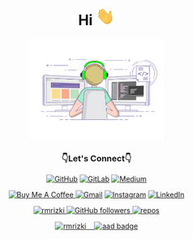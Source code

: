<h1 align="center">Hi <img src="https://github.com/rmRizki/rmRizki/blob/main/Hi.gif" alt="Hi" height="36px" width="auto" /></h1>
<p align="center"> <img src="https://github.com/rmRizki/rmRizki/blob/main/work.gif" alt="work" height="200" width="auto" /></p>
<h3 align="center">👇Let's Connect👇</h3>
<p align="center">
<a href="https://github.com/rmrizki" target="_blank"><img alt="GitHub" src="https://img.shields.io/badge/github%20-%23121011.svg?&style=for-the-badge&logo=github&logoColor=white"/></a>
<a href="https://gitlab.com/rmrizki" target="_blank"><img alt="GitLab" src="https://img.shields.io/badge/gitlab%20-%23181717.svg?&style=for-the-badge&logo=gitlab&logoColor=white"/></a>
<a href="https://rmrizki.medium.com/" target="_blank"><img alt="Medium" src="https://img.shields.io/badge/Medium%20-%23000000.svg?&style=for-the-badge&logo=Medium&logoColor=white"/></a></a>
</p>
<p align="center">
<a href="https://www.buymeacoffee.com/rmrizki" target="_blank"><img src="https://cdn.buymeacoffee.com/buttons/default-orange.png" alt="Buy Me A Coffee" height="28px" width="auto">
<a href="mailto:rzrizkimaulana@gmail.com" target="_blank"><img alt="Gmail" src="https://img.shields.io/badge/Gmail-D14836?style=for-the-badge&logo=gmail&logoColor=white" /></a>
<a href="https://instagram.com/rmrzki" target="_blank"><img alt="Instagram" src="https://img.shields.io/badge/rmrzki%20-%23E4405F.svg?&style=for-the-badge&logo=Instagram&logoColor=white"/></a>
<a href="https://linkedin.com/in/rizki-m" target="_blank"><img alt="LinkedIn" src="https://img.shields.io/badge/linkedin%20-%230077B5.svg?&style=for-the-badge&logo=linkedin&logoColor=white"/>
</p>
<p align="center"> 
<img src="https://komarev.com/ghpvc/?username=rmrizki" alt="rmrizki" />
<img alt="GitHub followers" src="https://img.shields.io/github/followers/rmrizki?style=social"/> 
<img alt="repos" src="https://badges.pufler.dev/repos/rmrizki"/>
</p>
<p align="center">
  <img src="https://github-readme-stats.vercel.app/api?username=rmrizki&show_icons=true" alt="rmrizki" />&nbsp;&nbsp;&nbsp;&nbsp;<a href="https://sgq.io/MKNGgmb" target="_blank"><img src="https://images.credential.net/badge/tiny/dxuoz8wc_badge.png" alt="aad badge" height="154px" width="auto"/>
</p>
